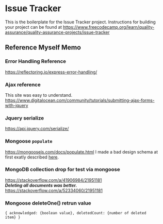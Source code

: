 # Issue Tracker

This is the boilerplate for the Issue Tracker project. Instructions for building your project can be found at https://www.freecodecamp.org/learn/quality-assurance/quality-assurance-projects/issue-tracker

## Reference Myself Memo

### Error Handling Reference
https://reflectoring.io/express-error-handling/

### Ajax reference
This site was easy to understand.
https://www.digitalocean.com/community/tutorials/submitting-ajax-forms-with-jquery

### Jquery serialize
https://api.jquery.com/serialize/

### Mongoose `populate`
https://mongoosejs.com/docs/populate.html
I made a bad design schema at first exatly described [here](https://mongoosejs.com/docs/populate.html#populate-virtuals).

### MongoDB collection drop for test via mongoose
https://stackoverflow.com/a/41906984/21951181  
***Deleting all documents was better.***
https://stackoverflow.com/a/52334060/21951181

### Mongoose deleteOne() retrun value
`{ acknowledged: {boolean value}, deletedCount: {number of deleted item} }`
